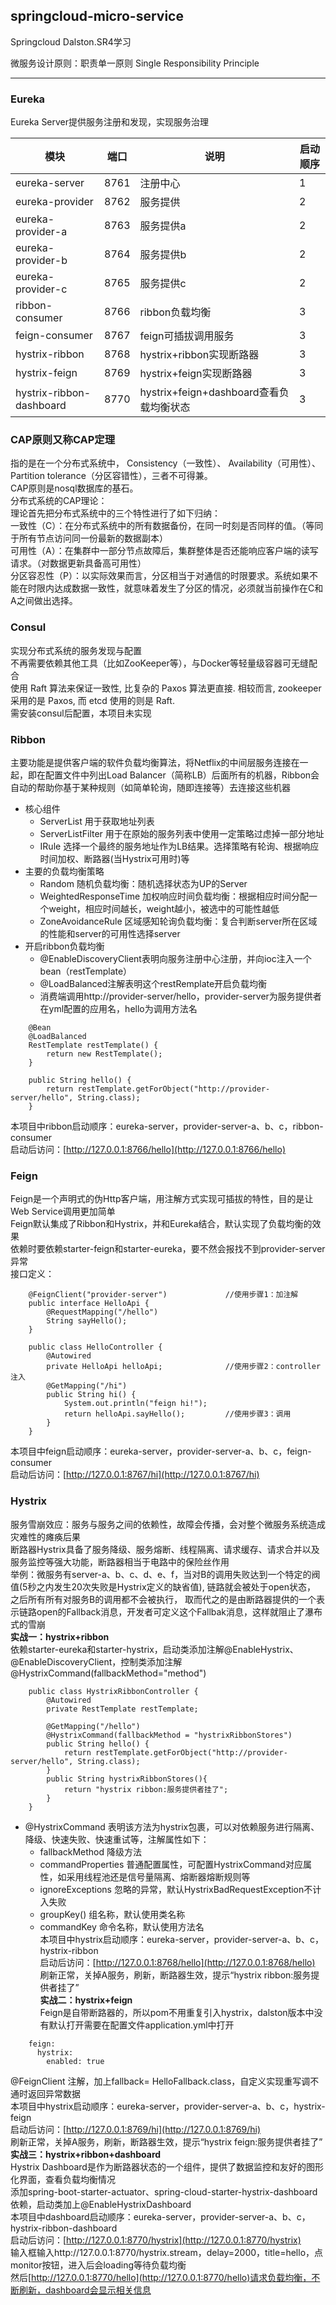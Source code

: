 ## springcloud-micro-service
Springcloud Dalston.SR4学习


微服务设计原则：职责单一原则 Single Responsibility Principle  

----
### Eureka
Eureka Server提供服务注册和发现，实现服务治理   

模块 | 端口 | 说明 | 启动顺序
--- | ---- | ---- | ---- 
eureka-server | 8761 | 注册中心 | 1
eureka-provider | 8762 | 服务提供 | 2
eureka-provider-a | 8763 | 服务提供a | 2
eureka-provider-b | 8764 | 服务提供b | 2
eureka-provider-c | 8765 | 服务提供c | 2
ribbon-consumer | 8766 | ribbon负载均衡 | 3
feign-consumer | 8767 | feign可插拔调用服务 | 3
hystrix-ribbon | 8768 | hystrix+ribbon实现断路器 | 3
hystrix-feign | 8769 | hystrix+feign实现断路器 | 3
hystrix-ribbon-dashboard | 8770 | hystrix+feign+dashboard查看负载均衡状态 | 3

### CAP原则又称CAP定理
指的是在一个分布式系统中， Consistency（一致性）、 Availability（可用性）、Partition tolerance（分区容错性），三者不可得兼。  
CAP原则是nosql数据库的基石。  
分布式系统的CAP理论：  
理论首先把分布式系统中的三个特性进行了如下归纳：  
一致性（C）：在分布式系统中的所有数据备份，在同一时刻是否同样的值。（等同于所有节点访问同一份最新的数据副本）  
可用性（A）：在集群中一部分节点故障后，集群整体是否还能响应客户端的读写请求。（对数据更新具备高可用性）  
分区容忍性（P）：以实际效果而言，分区相当于对通信的时限要求。系统如果不能在时限内达成数据一致性，就意味着发生了分区的情况，必须就当前操作在C和A之间做出选择。

### Consul
实现分布式系统的服务发现与配置  
不再需要依赖其他工具（比如ZooKeeper等），与Docker等轻量级容器可无缝配合  
使用 Raft 算法来保证一致性, 比复杂的 Paxos 算法更直接. 相较而言, zookeeper 采用的是 Paxos, 而 etcd 使用的则是 Raft.  
需安装consul后配置，本项目未实现  

### Ribbon
主要功能是提供客户端的软件负载均衡算法，将Netflix的中间层服务连接在一起，即在配置文件中列出Load Balancer（简称LB）后面所有的机器，Ribbon会自动的帮助你基于某种规则（如简单轮询，随即连接等）去连接这些机器  
+ 核心组件
  - ServerList 用于获取地址列表
  - ServerListFilter 用于在原始的服务列表中使用一定策略过虑掉一部分地址
  - IRule 选择一个最终的服务地址作为LB结果。选择策略有轮询、根据响应时间加权、断路器(当Hystrix可用时)等  
+ 主要的负载均衡策略
  - Random 随机负载均衡：随机选择状态为UP的Server
  - WeightedResponseTime 加权响应时间负载均衡：根据相应时间分配一个weight，相应时间越长，weight越小，被选中的可能性越低
  - ZoneAvoidanceRule 区域感知轮询负载均衡：复合判断server所在区域的性能和server的可用性选择server
+ 开启ribbon负载均衡
  - @EnableDiscoveryClient表明向服务注册中心注册，并向ioc注入一个bean（restTemplate）
  - @LoadBalanced注解表明这个restRemplate开启负载均衡
  - 消费端调用http://provider-server/hello，provider-server为服务提供者在yml配置的应用名，hello为调用方法名
```$xslt
    @Bean
    @LoadBalanced
    RestTemplate restTemplate() {
        return new RestTemplate();
    }
    
    public String hello() {
        return restTemplate.getForObject("http://provider-server/hello", String.class);
    }
```
本项目中ribbon启动顺序：eureka-server，provider-server-a、b、c，ribbon-consumer  
启动后访问：[http://127.0.0.1:8766/hello](http://127.0.0.1:8766/hello)

### Feign
Feign是一个声明式的伪Http客户端，用注解方式实现可插拔的特性，目的是让Web Service调用更加简单  
Feign默认集成了Ribbon和Hystrix，并和Eureka结合，默认实现了负载均衡的效果  
依赖时要依赖starter-feign和starter-eureka，要不然会报找不到provider-server异常  
接口定义：  
```aidl
    @FeignClient("provider-server")             //使用步骤1：加注解
    public interface HelloApi {
        @RequestMapping("/hello")
        String sayHello();
    }
    
    public class HelloController {
        @Autowired
        private HelloApi helloApi;              //使用步骤2：controller注入
        @GetMapping("/hi")
        public String hi() {
            System.out.println("feign hi!");
            return helloApi.sayHello();         //使用步骤3：调用
        }
    }
```
本项目中feign启动顺序：eureka-server，provider-server-a、b、c，feign-consumer  
启动后访问：[http://127.0.0.1:8767/hi](http://127.0.0.1:8767/hi)

### Hystrix
服务雪崩效应：服务与服务之间的依赖性，故障会传播，会对整个微服务系统造成灾难性的瘫痪后果  
断路器Hystrix具备了服务降级、服务熔断、线程隔离、请求缓存、请求合并以及服务监控等强大功能，断路器相当于电路中的保险丝作用  
举例：微服务有server-a、b、c、d、e、f，当对B的调用失败达到一个特定的阀值(5秒之内发生20次失败是Hystrix定义的缺省值), 链路就会被处于open状态， 之后所有所有对服务B的调用都不会被执行， 取而代之的是由断路器提供的一个表示链路open的Fallback消息，开发者可定义这个Fallbak消息，这样就阻止了瀑布式的雪崩    
**实战一：hystrix+ribbon**    
依赖starter-eureka和starter-hystrix，启动类添加注解@EnableHystrix、@EnableDiscoveryClient，控制类添加注解@HystrixCommand(fallbackMethod="method")
```aidl
    public class HystrixRibbonController {
        @Autowired
        private RestTemplate restTemplate;
        
        @GetMapping("/hello")
        @HystrixCommand(fallbackMethod = "hystrixRibbonStores")
        public String hello() {
            return restTemplate.getForObject("http://provider-server/hello", String.class);
        }
        public String hystrixRibbonStores(){
            return "hystrix ribbon:服务提供者挂了";
        }
    }
```
+ @HystrixCommand 表明该方法为hystrix包裹，可以对依赖服务进行隔离、降级、快速失败、快速重试等，注解属性如下：
  - fallbackMethod 降级方法
  - commandProperties 普通配置属性，可配置HystrixCommand对应属性，如采用线程池还是信号量隔离、熔断器熔断规则等
  - ignoreExceptions 忽略的异常，默认HystrixBadRequestException不计入失败
  - groupKey() 组名称，默认使用类名称
  - commandKey 命令名称，默认使用方法名  
本项目中hystrix启动顺序：eureka-server，provider-server-a、b、c，hystrix-ribbon  
启动后访问：[http://127.0.0.1:8768/hello](http://127.0.0.1:8768/hello)  
刷新正常，关掉A服务，刷新，断路器生效，提示“hystrix ribbon:服务提供者挂了”  
**实战二：hystrix+feign**  
Feign是自带断路器的，所以pom不用重复引入hystrix，dalston版本中没有默认打开需要在配置文件application.yml中打开  
```aidl
    feign:
      hystrix:
        enabled: true
```
@FeignClient 注解，加上fallback= HelloFallback.class，自定义实现重写调不通时返回异常数据  
本项目中hystrix启动顺序：eureka-server，provider-server-a、b、c，hystrix-feign  
启动后访问：[http://127.0.0.1:8769/hi](http://127.0.0.1:8769/hi)  
刷新正常，关掉A服务，刷新，断路器生效，提示“hystrix feign:服务提供者挂了”  
**实战三：hystrix+ribbon+dashboard**  
Hystrix Dashboard是作为断路器状态的一个组件，提供了数据监控和友好的图形化界面，查看负载均衡情况  
添加spring-boot-starter-actuator、spring-cloud-starter-hystrix-dashboard依赖，启动类加上@EnableHystrixDashboard  
本项目中dashboard启动顺序：eureka-server，provider-server-a、b、c，hystrix-ribbon-dashboard  
启动后访问：[http://127.0.0.1:8770/hystrix](http://127.0.0.1:8770/hystrix)  
输入框输入http://127.0.0.1:8770/hystrix.stream，delay=2000，title=hello，点monitor按钮，进入后会loading等待负载均衡   
然后[http://127.0.0.1:8770/hello](http://127.0.0.1:8770/hello)请求负载均衡，不断刷新，dashboard会显示相关信息    